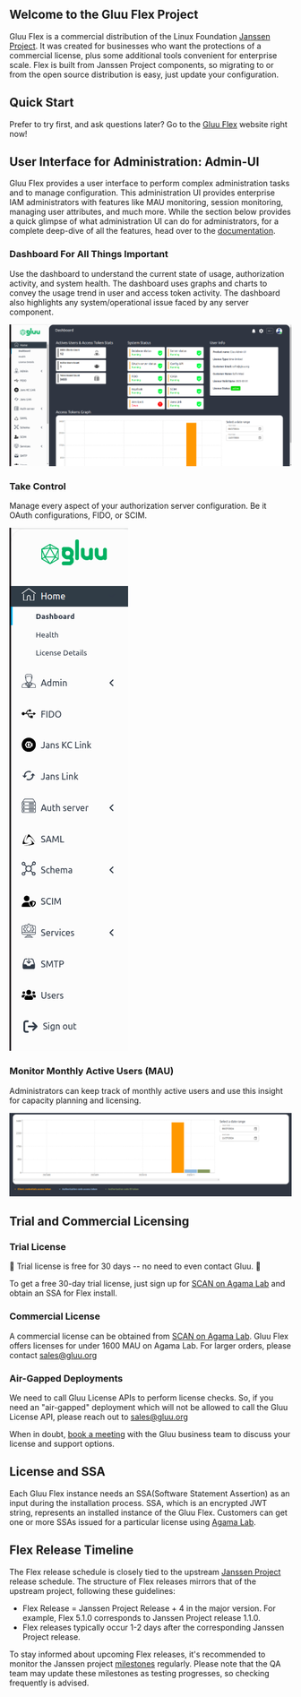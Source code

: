 
## Welcome to the Gluu Flex Project

Gluu Flex is a commercial distribution of the Linux Foundation
[Janssen Project](https://jans.io).
It was created for businesses who want the protections of a commercial license,
plus some additional tools convenient for enterprise scale.
Flex is built from Janssen Project components, so migrating to or from the
open source distribution is easy, just update your configuration.

## Quick Start

Prefer to try first, and ask questions later? Go to the [Gluu Flex](https://gluu.org/flex/)
website right now!

## User Interface for Administration: Admin-UI

Gluu Flex provides a user interface to perform complex administration tasks
and to manage configuration. This administration UI provides enterprise IAM
administrators with features like MAU monitoring, session monitoring,
managing user attributes, and much more. While the section below provides a
quick glimpse of what administration UI can do for administrators, for a
complete deep-dive of all the features, head over to the
[documentation](https://docs.gluu.org/v5.0.0-20/admin/admin-ui/introduction/).

### Dashboard For All Things Important

Use the dashboard to understand the current state of usage, authorization activity, and
system health. The dashboard uses graphs and charts to convey the usage trend
in user and access token activity. The dashboard also highlights any
system/operational issue faced by any server component.

![](./docs/assets/admin-ui/dashboard.png)

### Take Control

Manage every aspect of your authorization server configuration.
Be it OAuth configurations, FIDO, or SCIM.

![](./docs/assets/admin-ui/left-nav-bar.png)

### Monitor Monthly Active Users (MAU)

Administrators can keep track of monthly active users and use this insight for
capacity planning and licensing.

![](./docs/assets/admin-ui/mau.png)


## Trial and Commercial Licensing

### Trial License

:rocket: Trial license is free for 30 days -- no need to even contact Gluu. :rocket:

To get a free 30-day trial license, just sign up for
[SCAN on Agama Lab](https://cloud.gluu.org/agama-lab/dashboard/market/scan) and
obtain an SSA for Flex install.

### Commercial License
A commercial license can be obtained from [SCAN on Agama Lab](https://cloud.gluu.org/agama-lab/dashboard/market/scan).
Gluu Flex offers licenses for under 1600 MAU on Agama Lab. For larger orders,
please contact [sales@gluu.org](mailto:sales@gluu.org)

### Air-Gapped Deployments
We need to call Gluu License APIs to perform license checks. So, if you need an
"air-gapped" deployment which will not be allowed to call the Gluu License API,
please reach out to  [sales@gluu.org](mailto:sales@gluu.org)

When in doubt, [book a meeting](https://gluu.org/contact-us/) with the Gluu 
business team to discuss your license and support options.

## License and SSA

Each Gluu Flex instance needs an SSA(Software Statement Assertion) as an input 
during the installation process. SSA, which is an encrypted JWT string, 
represents an installed instance of the Gluu Flex. Customers can get one or 
more SSAs issued for a particular license using [Agama Lab](https://cloud.gluu.org/agama-lab). 

## Flex Release Timeline

The Flex release schedule is closely tied to the upstream [Janssen Project](https://jans.io) release schedule. The structure of Flex releases mirrors that of the upstream project, following these guidelines:

- Flex Release = Janssen Project Release + 4 in the major version. For example, Flex 5.1.0 corresponds to Janssen Project release 1.1.0.
- Flex releases typically occur 1-2 days after the corresponding Janssen Project release. 

To stay informed about upcoming Flex releases, it's recommended to monitor the Janssen project [milestones](https://github.com/JanssenProject/jans/milestones) regularly. Please note that the QA team may update these milestones as testing progresses, so checking frequently is advised.

